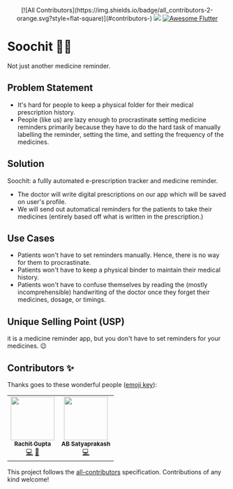 <p align="center">  
<!-- ALL-CONTRIBUTORS-BADGE:START - Do not remove or modify this section -->
[![All Contributors](https://img.shields.io/badge/all_contributors-2-orange.svg?style=flat-square)](#contributors-)
<!-- ALL-CONTRIBUTORS-BADGE:END -->
 <a href="https://github.com/MLH-Fellowship/soochit/blob/master/LICENSE"><img src="https://img.shields.io/badge/License-GPLv3-blue.svg"></a>
  <a href="https://github.com/Solido/awesome-flutter">
   <img alt="Awesome Flutter" src="https://img.shields.io/badge/Awesome-Flutter-blue.svg?longCache=true&style=flat-square" />
</a>
</p>

# Soochit 👩‍⚕️

Not just another medicine reminder.

## Problem Statement
* It's hard for people to keep a physical folder for their medical prescription history.
* People (like us) are lazy enough to procrastinate setting medicine reminders primarily because they have to do the hard task of manually labelling the reminder, setting the time, and setting the frequency of the medicines.

## Solution

Soochit: a fullly automated e-prescription tracker and medicine reminder.

* The doctor will write digital prescriptions on our app which will be saved on user's profile.
* We will send out automatical reminders for the patients to take their medicines (entirely based off what is written in the prescription.) 

## Use Cases

* Patients won't have to set reminders manually. Hence, there is no way for them to procrastinate.
* Patients won't have to keep a physical binder to maintain their medical history.
* Patients won't have to confuse themselves by reading the (mostly incomprehensible) handwriting of the doctor once they forget their medicines, dosage, or timings.

## Unique Selling Point (USP)
it is a medicine reminder app, but you don't have to set reminders for your medicines. 😉


## Contributors ✨

Thanks goes to these wonderful people ([emoji key](https://allcontributors.org/docs/en/emoji-key)):

<!-- ALL-CONTRIBUTORS-LIST:START - Do not remove or modify this section -->
<!-- prettier-ignore-start -->
<!-- markdownlint-disable -->
<table>
  <tr>
    <td align="center"><a href="http://rachitgupta.co"><img src="https://avatars1.githubusercontent.com/u/44428198?v=4" width="100px;" alt=""/><br /><sub><b>Rachit Gupta</b></sub></a><br /><a href="https://github.com/MLH-Fellowship/soochit/commits?author=dotrachit" title="Code">💻</a> <a href="#design-dotrachit" title="Design">🎨</a></td>
    <td align="center"><a href="https://imperial-lord.github.io/mywebsite/"><img src="https://avatars0.githubusercontent.com/u/45942031?v=4" width="100px;" alt=""/><br /><sub><b>AB Satyaprakash</b></sub></a><br /><a href="https://github.com/MLH-Fellowship/soochit/commits?author=Imperial-lord" title="Code">💻</a></td>
  </tr>
</table>

<!-- markdownlint-enable -->
<!-- prettier-ignore-end -->
<!-- ALL-CONTRIBUTORS-LIST:END -->

This project follows the [all-contributors](https://github.com/all-contributors/all-contributors) specification. Contributions of any kind welcome!
